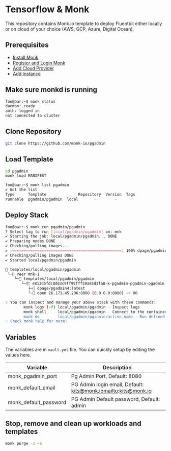 # Tensorflow & Monk

This repository contains Monk.io template to deploy Fluentbit either locally or on cloud of your choice (AWS, GCP, Azure, Digital Ocean).

## Prerequisites

- [Install Monk](https://docs.monk.io/docs/get-monk)
- [Register and Login Monk](https://docs.monk.io/docs/acc-and-auth)
- [Add Cloud Provider](https://docs.monk.io/docs/cloud-provider)
- [Add Instance](https://docs.monk.io/docs/multi-cloud)

## Make sure monkd is running

```bash
foo@bar:~$ monk status
daemon: ready
auth: logged in
not connected to cluster
```

## Clone Repository

```bash
git clone https://github.com/monk-io/pgadmin
```

## Load Template

```bash
cd pgadmin
monk load MANIFEST
```

```bash
foo@bar:~$ monk list pgadmin
✔ Got the list
Type      Template              Repository  Version  Tags
runnable  pgadmin/pgadmin  local       -        -

```

## Deploy Stack

```bash
foo@bar:~$ monk run pgadmin/pgadmin
? Select tag to run [local/pgadmin/pgadmin] on: mnk
✔ Starting the job: local/pgadmin/pgadmin... DONE
✔ Preparing nodes DONE
✔ Checking/pulling images...
✔ [================================================] 100% dpage/pgadmin4:latest mnk-1
✔ Checking/pulling images DONE
✔ Started local/pgadmin/pgadmin

🔩 templates/local/pgadmin/pgadmin
 └─🧊 Peer mnk-1
    └─🔩 templates/local/pgadmin/pgadmin
       └─📦 e813d5fdc8d63c9ff99fff59a85d3fa8-k-pgadmin-pgadmin-pgadmin
          ├─🧩 dpage/pgadmin4:latest
          └─🔌 open 16.171.45.206:8080 (0.0.0.0:8080) -> 80

💡 You can inspect and manage your above stack with these commands:
        monk logs (-f) local/pgadmin/pgadmin - Inspect logs
        monk shell     local/pgadmin/pgadmin - Connect to the container's shell
        monk do        local/pgadmin/pgadmin/action_name - Run defined action (if exists)
💡 Check monk help for more!
```

## Variables

The variables are in `vault.yml` file. You can quickly setup by editing the values here.

| Variable              | Description                                                    |
| --------------------- | -------------------------------------------------------------- |
| monk_pgadmin_port     | Pg Admin Port, Default: 8080                                   |
| monk_default_email    | PG Admin login email, Default: kits@monk.iomailto:kits@monk.io |
| monk_default_password | PG Admin Default password, Default: admin                      |

## Stop, remove and clean up workloads and templates

```bash
monk purge -x -a
```
